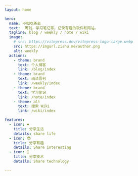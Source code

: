 ```yaml
---
layout: home

hero:
  name: 不如吃茶去
  text:  周刊，学习笔记等，记录有趣的软件和网站。
  tagline: blog / weekly / note / wiki
  image:
    # src: https://vitepress.dev/vitepress-logo-large.webp
    src: https://imgurl.zishu.me/author.png
    alt: weekly
  actions:
    - theme: brand
      text: 个人博客
      link: /blog/index
    - theme: brand
      text: 阅读周刊
      link: /weekly/index
    - theme: brand
      text: 学习笔记
      link: /note/index
    - theme: alt
      text: 搜索 Wiki
      link: /wiki/index

features:
  - icon: ❤️
    title: 分享生活
    details: share life
  - icon: 😎
    title: 分享有趣
    details: Share interesting
  - icon: 👾
    title: 分享技术
    details: Share technology

---
```


<style>
.VPHero .text {
  font-size: 18px;
}

.VPImage {
  border-radius: 50%;
}

:root {
  --vp-home-hero-name-color: transparent;
  --vp-home-hero-name-background: -webkit-linear-gradient(120deg, #bd34fe 30%, #41d1ff);
  --vp-home-hero-image-background-image: linear-gradient(-45deg, #bd34fe 50%, #47caff 50%);
  --vp-home-hero-image-filter: blur(40px);
}

@media (min-width: 640px) {
  :root {
    --vp-home-hero-image-filter: blur(56px);
  }
}

@media (min-width: 960px) {
  :root {
    --vp-home-hero-image-filter: blur(72px);
  }
}
</style>